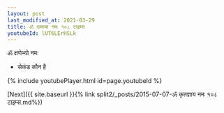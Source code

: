 ```yaml
---
layout: post
last_modified_at: 2021-03-29
title: ॐ दामाया नमः १०८ टाइम्स
youtubeId: lUT6LErHSLk
---
```

 
 
 ॐ क्षणेभ्यो नमः  
 
 -  सेकंड कौन है 
 
  
 
  
 
 
 
 
 
 


{% include youtubePlayer.html id=page.youtubeId %}
 
[Next]({{ site.baseurl }}{% link  split2/_posts/2015-07-07-ॐ कृतज्ञाय नमः १०८ टाइम्स.md%})
 
